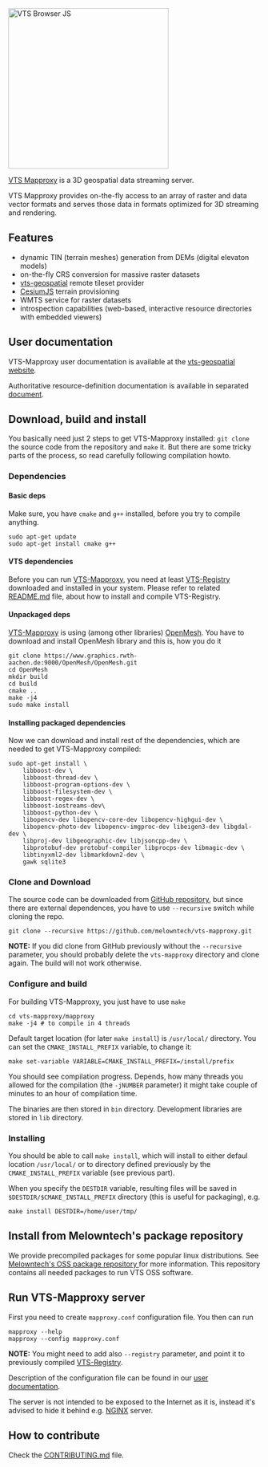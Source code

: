<img width="320" alt="VTS Browser JS" src="https://github.com/melowntech/assets/blob/master/vts-mapproxy/vts-mapproxy-no-left-margin.png?raw=true">

[VTS Mapproxy](https://github.com/melowntech/vts-mapproxy) is a 3D geospatial data streaming server.

VTS Mapproxy provides on-the-fly access to an array of raster and data vector formats and serves those data in formats optimized for 3D streaming and rendering. 

## Features

* dynamic TIN (terrain meshes) generation from DEMs (digital elevaton models)
* on-the-fly CRS conversion for massive raster datasets
* [vts-geospatial](https://vts-geospatial.org/) remote tileset provider
* [CesiumJS](https://cesiumjs.org) terrain provisioning
* WMTS service for raster datasets 
* introspection capabilities (web-based, interactive resource directories with embedded viewers)

## User documentation

VTS-Mapproxy user documentation is available at the [vts-geospatial website](http://vts-geospatial.org/en/latest/reference/server/mapproxy/).

Authoritative resource-definition documentation is available in separated [document](docs/resources.md).

## Download, build and install

You basically need just 2 steps to get VTS-Mapproxy installed: `git clone` the
source code from the repository and `make` it. But there are some tricky parts
of the process, so read carefully following compilation howto.

### Dependencies

#### Basic deps

Make sure, you have `cmake` and `g++` installed, before you try to compile
anything.

```
sudo apt-get update
sudo apt-get install cmake g++
```

#### VTS dependencies

Before you can run [VTS-Mapproxy](https://github.com/melowntech/vts-mapproxy), you
need at least [VTS-Registry](https://github.com/melowntech/vts-registry) downloaded
and installed in your system. Please refer to related
[README.md](https://github.com/melowntech/vts-registry/blob/master/README.md) file,
about how to install and compile VTS-Registry.

#### Unpackaged deps

[VTS-Mapproxy](https://github.com/melowntech/vts-mapproxy) is using (among other
libraries) [OpenMesh](https://www.openmesh.org/). You have to download and
install OpenMesh library and this is, how you do it

```
git clone https://www.graphics.rwth-aachen.de:9000/OpenMesh/OpenMesh.git
cd OpenMesh
mkdir build
cd build
cmake ..
make -j4
sudo make install
```

#### Installing packaged dependencies

Now we can download and install rest of the dependencies, which are needed to
get VTS-Mapproxy compiled:

```
sudo apt-get install \
    libboost-dev \
    libboost-thread-dev \
    libboost-program-options-dev \
    libboost-filesystem-dev \
    libboost-regex-dev \
    libboost-iostreams-dev\
    libboost-python-dev \
    libopencv-dev libopencv-core-dev libopencv-highgui-dev \
    libopencv-photo-dev libopencv-imgproc-dev libeigen3-dev libgdal-dev \
    libproj-dev libgeographic-dev libjsoncpp-dev \
    libprotobuf-dev protobuf-compiler libprocps-dev libmagic-dev \
    libtinyxml2-dev libmarkdown2-dev \
    gawk sqlite3
```

### Clone and Download

The source code can be downloaded from
[GitHub repository](https://github.com/melowntech/vts-mapproxy), but since there are
external dependences, you have to use `--recursive` switch while cloning the
repo.


```
git clone --recursive https://github.com/melowntech/vts-mapproxy.git 
```

**NOTE:** If you did clone from GitHub previously without the `--recursive`
parameter, you should probably delete the `vts-mapproxy` directory and clone
again. The build will not work otherwise.

### Configure and build

For building VTS-Mapproxy, you just have to use ``make``

```
cd vts-mapproxy/mapproxy
make -j4 # to compile in 4 threads
```

Default target location (for later `make install`) is `/usr/local/` directory.
You can set the `CMAKE_INSTALL_PREFIX` variable, to change it:

```
make set-variable VARIABLE=CMAKE_INSTALL_PREFIX=/install/prefix
```

You should see compilation progress. Depends, how many threads you allowed for
the compilation (the `-jNUMBER` parameter) it might take couple of minutes to an
hour of compilation time.

The binaries are then stored in `bin` directory. Development libraries are
stored in `lib` directory.

### Installing

You should be able to call `make install`, which will install to either defaul
location `/usr/local/` or to directory defined previously by the
`CMAKE_INSTALL_PREFIX` variable (see previous part).

When you specify the `DESTDIR` variable, resulting files will be saved in
`$DESTDIR/$CMAKE_INSTALL_PREFIX` directory (this is useful for packaging), e.g.

```
make install DESTDIR=/home/user/tmp/
```

## Install from Melowntech's package repository

We provide precompiled packages for some popular linux distributions. See [Melowntech's OSS package repository
](http://cdn.melown.com/packages/) for more information. This repository contains all needed packages to run
VTS OSS software.

## Run VTS-Mapproxy server

First you need to create `mapproxy.conf` configuration file. You then can run

```
mapproxy --help
mapproxy --config mapproxy.conf
```

**NOTE:** You might need to add also `--registry` parameter, and point it to
previously compiled [VTS-Registry](https://github.com/melowntech/vts-registry).

Description of the configuration file can be found in our [user documentation](http://melown.readthedocs.io/en/latest/server/mapproxy.html).

The server is not intended to be exposed to the Internet as it is, instead it's
advised to hide it behind e.g. [NGINX](https://www.nginx.com/) server.

## How to contribute

Check the [CONTRIBUTING.md](CONTRIBUTING.md) file.

